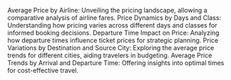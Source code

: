 Average Price by Airline: Unveiling the pricing landscape, allowing a comparative analysis of airline fares.
Price Dynamics by Days and Class: Understanding how pricing varies across different days and classes for informed booking decisions.
Departure Time Impact on Price: Analyzing how departure times influence ticket prices for strategic planning.
Price Variations by Destination and Source City: Exploring the average price trends for different cities, aiding travelers in budgeting.
Average Price Trends by Arrival and Departure Time: Offering insights into optimal times for cost-effective travel.
